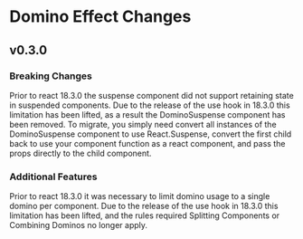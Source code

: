 # Domino Effect Changes

## v0.3.0

### Breaking Changes
Prior to react 18.3.0 the suspense component did not support retaining state in suspended components.
Due to the release of the use hook in 18.3.0 this limitation has been lifted, as a result the DominoSuspense component has been removed.
To migrate, you simply need convert all instances of the DominoSuspense component to use React.Suspense, convert the first child back to use your component function as a react component, and pass the props directly to the child component.

### Additional Features
Prior to react 18.3.0 it was necessary to limit domino usage to a single domino per component.
Due to the release of the use hook in 18.3.0 this limitation has been lifted, and the rules required Splitting Components or Combining Dominos no longer apply.